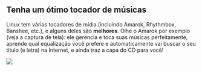 <?php require("../../entete.php"); ?> <?php require("../../base.php"); ?>

<div id="corps">

<h2>Tenha um ótimo tocador de músicas</h2>

<p>Linux tem várias tocadores de mídia (incluindo Amarok, Rhythmbox, 
Banshee, etc.),  e alguns deles são <b>melhores</b>. Olhe o 
Amarok por exemplo (veja a captura de tela): ele gerencia e toca suas 
músicas perfeitamente, aprende qual equalização você prefere e 
automaticamente vai buscar o seu título (e letra) na Internet,  e ainda 
traz a capa do CD para você!</p>

<img src="Images/amarok.png" />

</div>
</body>
</html>
